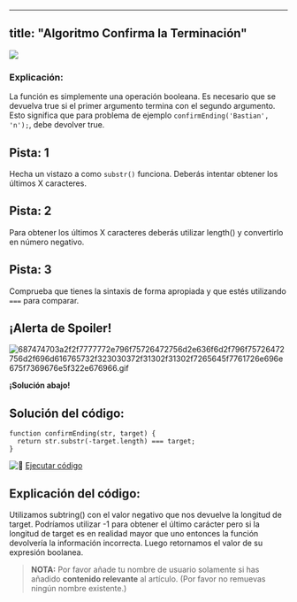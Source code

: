 
---
title: "Algoritmo Confirma la Terminación"
---

![](//discourse-user-assets.s3.amazonaws.com/original/2X/a/a081f3fa5316b7d400a5e518bb0620eef64caa08.jpg)

### Explicación:

La función es simplemente una operación booleana. Es necesario que se devuelva true si el primer argumento termina con el segundo argumento. Esto significa que para problema de ejemplo `confirmEnding('Bastian', 'n');`, debe devolver true.

## Pista: 1

Hecha un vistazo a como `substr()` funciona. Deberás intentar obtener los últimos X caracteres.

## Pista: 2

Para obtener los últimos X caracteres deberás utilizar length() y convertirlo en número negativo.

## Pista: 3

Comprueba que tienes la sintaxis de forma apropiada y que estés utilizando `===` para comparar.

## ¡Alerta de Spoiler!

![687474703a2f2f7777772e796f75726472756d2e636f6d2f796f75726472756d2f696d616765732f323030372f31302f31302f7265645f7761726e696e675f7369676e5f322e676966.gif](//discourse-user-assets.s3.amazonaws.com/original/2X/2/2d6c412a50797771301e7ceabd554cef4edcd74d.gif)

**¡Solución abajo!**

## Solución del código:

    function confirmEnding(str, target) {
      return str.substr(-target.length) === target;
    }

![:rocket:](//forum.freecodecamp.com/images/emoji/emoji_one/rocket.png?v=2 ":rocket:") [Ejecutar código](https://repl.it/CLjU/18)

## Explicación del código:

Utilizamos subtring() con el valor negativo que nos devuelve la longitud de target. Podríamos utilizar -1 para obtener el último carácter pero si la longitud de target es en realidad mayor que uno entonces la función devolvería la información incorrecta. Luego retornamos el valor de su expresión boolanea.

> **NOTA:** Por favor añade tu nombre de usuario solamente si has añadido **contenido relevante** al artículo. (Por favor no remuevas ningún nombre existente.)
